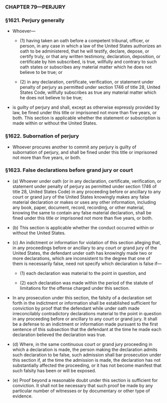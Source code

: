 ### **CHAPTER 79—PERJURY**

### §1621. Perjury generally
* Whoever—

  * (1) having taken an oath before a competent tribunal, officer, or person, in any case in which a law of the United States authorizes an oath to be administered, that he will testify, declare, depose, or certify truly, or that any written testimony, declaration, deposition, or certificate by him subscribed, is true, willfully and contrary to such oath states or subscribes any material matter which he does not believe to be true; or

  * (2) in any declaration, certificate, verification, or statement under penalty of perjury as permitted under section 1746 of title 28, United States Code, willfully subscribes as true any material matter which he does not believe to be true;


* is guilty of perjury and shall, except as otherwise expressly provided by law, be fined under this title or imprisoned not more than five years, or both. This section is applicable whether the statement or subscription is made within or without the United States.

### §1622. Subornation of perjury
* Whoever procures another to commit any perjury is guilty of subornation of perjury, and shall be fined under this title or imprisoned not more than five years, or both.

### §1623. False declarations before grand jury or court
* (a) Whoever under oath (or in any declaration, certificate, verification, or statement under penalty of perjury as permitted under section 1746 of title 28, United States Code) in any proceeding before or ancillary to any court or grand jury of the United States knowingly makes any false material declaration or makes or uses any other information, including any book, paper, document, record, recording, or other material, knowing the same to contain any false material declaration, shall be fined under this title or imprisoned not more than five years, or both.

* (b) This section is applicable whether the conduct occurred within or without the United States.

* (c) An indictment or information for violation of this section alleging that, in any proceedings before or ancillary to any court or grand jury of the United States, the defendant under oath has knowingly made two or more declarations, which are inconsistent to the degree that one of them is necessarily false, need not specify which declaration is false if—

  * (1) each declaration was material to the point in question, and

  * (2) each declaration was made within the period of the statute of limitations for the offense charged under this section.


* In any prosecution under this section, the falsity of a declaration set forth in the indictment or information shall be established sufficient for conviction by proof that the defendant while under oath made irreconcilably contradictory declarations material to the point in question in any proceeding before or ancillary to any court or grand jury. It shall be a defense to an indictment or information made pursuant to the first sentence of this subsection that the defendant at the time he made each declaration believed the declaration was true.

* (d) Where, in the same continuous court or grand jury proceeding in which a declaration is made, the person making the declaration admits such declaration to be false, such admission shall bar prosecution under this section if, at the time the admission is made, the declaration has not substantially affected the proceeding, or it has not become manifest that such falsity has been or will be exposed.

* (e) Proof beyond a reasonable doubt under this section is sufficient for conviction. It shall not be necessary that such proof be made by any particular number of witnesses or by documentary or other type of evidence.